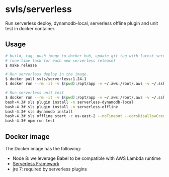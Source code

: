 # svls/serverless

Run serverless deploy, dynamodb-local, serverless offline plugin and unit test in docker container.

## Usage

```bash
# build, tag, push image to docker hub, update git tag with latest serverless release 
# (one-time task for each new serverless release)
$ make release

# Run serverless deploy in the image.
$ docker pull svls/serverless:1.24.1
$ docker run --rm -it -v $(pwd):/opt/app -v ~/.aws:/root/.aws -v ~/.ssh:/root/.ssh svls/serverless:1.24.1 deploy

# Run serverless unit test
$ docker run --rm -it -v $(pwd):/opt/app -v ~/.aws:/root/.aws -v ~/.ssh:/root/.ssh svls/serverless:1.24.1 bash
bash-4.3# sls plugin install -n serverless-dynamodb-local
bash-4.3# sls plugin install -n serverless-offline
bash-4.3# sls dynamodb install
bash-4.3# sls offline start -r us-east-2 --noTimeout --corsDisallowCredentials false &
bash-4.3# npm run test
```

## Docker image

The Docker image has the following:

- Node 8: we leverage Babel to be compatible with AWS Lambda runtime
- [Serverless Framework](https://serverless.com)
- jre 7: required by serverless plugins
